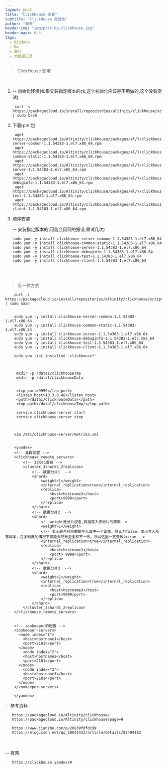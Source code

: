 ```yaml
---
layout: post
title: "ClickHouse 部署"
subtitle: "ClickHouse 就是快"
author: "裔天"
header-img: "img/post-bg-clickhouse.jpg"
header-mask: 0.4
tags:
  - Bigdata
  - Dw
  - 数仓
  - 大数据工具
---
```


> ClickHouse 部署

<br>


1.
    -- 初始化环境(如果安装指定版本的ck,这个初始化应该是不用做的,这个没有测试)
       
        curl -s https://packagecloud.io/install/repositories/altinity/clickhouse/script.rpm.sh | sudo bash


2.  下载rpm 包

         wget https://packagecloud.io/Altinity/clickhouse/packages/el/7/clickhouse-server-common-1.1.54383-1.el7.x86_64.rpm
         wget https://packagecloud.io/Altinity/clickhouse/packages/el/7/clickhouse-common-static-1.1.54383-1.el7.x86_64.rpm
         wget https://packagecloud.io/Altinity/clickhouse/packages/el/7/clickhouse-server-1.1.54383-1.el7.x86_64.rpm
         wget https://packagecloud.io/Altinity/clickhouse/packages/el/7/clickhouse-debuginfo-1.1.54383-1.el7.x86_64.rpm
         wget https://packagecloud.io/Altinity/clickhouse/packages/el/7/clickhouse-test-1.1.54383-1.el7.x86_64.rpm
         wget https://packagecloud.io/Altinity/clickhouse/packages/el/7/clickhouse-client-1.1.54383-1.el7.x86_64.rpm

3.  顺序安装

    -- 安装指定版本的(可能会因网络报错,重试几次)

        sudo yum -y install clickhouse-server-common-1.1.54383-1.el7.x86_64
        sudo yum -y install clickhouse-common-static-1.1.54383-1.el7.x86_64
        sudo yum -y install clickhouse-server-1.1.54383-1.el7.x86_64
        sudo yum -y install clickhouse-debuginfo-1.1.54383-1.el7.x86_64
        sudo yum -y install clickhouse-test-1.1.54383-1.el7.x86_64
        sudo yum -y install clickhouse-client-1.1.54383-1.el7.x86_64


<br><br>



>  另一种方式

        curl -s https://packagecloud.io/install/repositories/altinity/clickhouse/script.rpm.sh | sudo bash 
        
        
        sudo yum -y install clickhouse-server-common-1.1.54383-1.el7.x86_64
        sudo yum -y install clickhouse-common-static-1.1.54383-1.el7.x86_64
        sudo yum -y install clickhouse-server-1.1.54383-1.el7.x86_64
        sudo yum -y install clickhouse-debuginfo-1.1.54383-1.el7.x86_64
        sudo yum -y install clickhouse-test-1.1.54383-1.el7.x86_64
        sudo yum -y install clickhouse-client-1.1.54383-1.el7.x86_64
        
        sudo yum list installed 'clickhouse*'  
        
        
        
         mkdir -p /data1/clickhouseTmp
         mkdir -p /data1/clickhouseData
        
        
         <tcp_port>9999</tcp_port>
         <listen_host>10.3.8.48</listen_host>
         <path>/data1/clickhouseData/</path>
         <tmp_path>/data1/clickhouseTmp/</tmp_path>
        
         service clickhouse-server start
         service clickhouse-server stop
        
        
        
        vim /etc/clickhouse-server/metrika.xml
        
        
        <yandex>
        <!-- 集群配置 -->
        <clickhouse_remote_servers>
            <!-- 3分片1备份 -->
            <cluster_3shards_2replicas>
                <!-- 数据分片1  -->
                <shard>
                	<weight>1</weight>
                    <internal_replication>true</internal_replication>
                    <replica>
                        <host>hostname1</host>
                        <port>9999</port>
                    </replica>
                </shard>
                <!-- 数据分片2  -->
                <shard>
                	<!--weight是分片权重,数据写入该分片的概率-->
                	<weight>1</weight>
                	<!-- 表示是否只将数据写入其中一个副本，默认为false，表示写入所有副本，在复制表的情况下可能会导致重复和不一致，所以这里一定要改为true -->
                    <internal_replication>true</internal_replication>
                    <replica>
                        <host>hostname2</host>
                        <port> 9999</port>
                    </replica>
                </shard>
                <!-- 数据分片3  -->
                <shard>
                    <weight>1</weight>
                    <internal_replication>true</internal_replication>
                    <replica>
                        <host>hostname3</host>
                        <port>9999/port>
                    </replica>
                </shard>
            </cluster_3shards_2replicas>
        </clickhouse_remote_servers>
        
        
        <!-- zookeeper的配置 -->
        <zookeeper-servers>
          <node index="1">
            <host>hostname1</host>
            <port>2181</port>
          </node>
            <node index="2">
            <host>hostname2</host>
            <port>2181</port>
          </node>
            <node index="3">
            <host>hostname3</host>
            <port>2181</port>
          </node>
        </zookeeper-servers>
        
        </yandex>




-- 参考资料 

       https://packagecloud.io/Altinity/clickhouse/ 
       https://packagecloud.io/Altinity/clickhouse?page=9

       https://www.jianshu.com/p/20639fdfdc99
       https://blog.csdn.net/qq_18931433/article/details/82494182

<br><br>
-- 官网

       https://clickhouse.yandex/#
